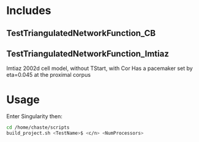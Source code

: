 # Includes
## TestTriangulatedNetworkFunction_CB

## TestTriangulatedNetworkFunction_Imtiaz
Imtiaz 2002d cell model, without TStart, with Cor
Has a pacemaker set by eta=0.045 at the proximal corpus


# Usage
Enter Singularity then:
```bash
cd /home/chaste/scripts
build_project.sh <TestName>$ <c/n> <NumProcessors>
```
